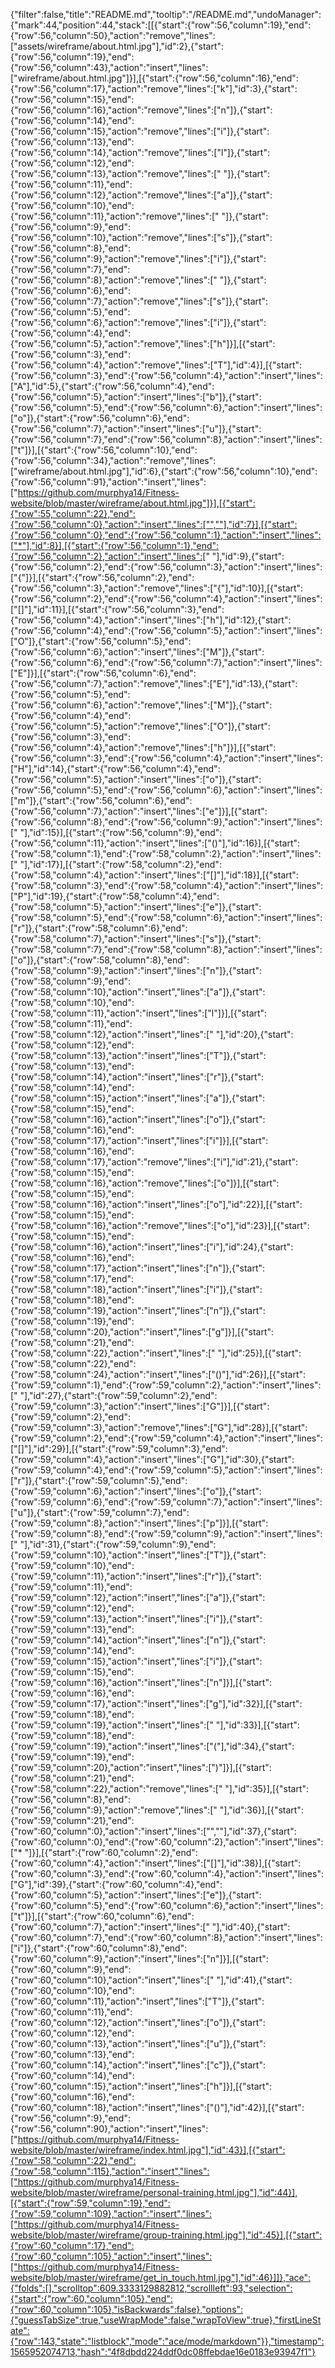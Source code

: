 {"filter":false,"title":"README.md","tooltip":"/README.md","undoManager":{"mark":44,"position":44,"stack":[[{"start":{"row":56,"column":19},"end":{"row":56,"column":50},"action":"remove","lines":["assets/wireframe/about.html.jpg"],"id":2},{"start":{"row":56,"column":19},"end":{"row":56,"column":43},"action":"insert","lines":["wireframe/about.html.jpg"]}],[{"start":{"row":56,"column":16},"end":{"row":56,"column":17},"action":"remove","lines":["k"],"id":3},{"start":{"row":56,"column":15},"end":{"row":56,"column":16},"action":"remove","lines":["n"]},{"start":{"row":56,"column":14},"end":{"row":56,"column":15},"action":"remove","lines":["i"]},{"start":{"row":56,"column":13},"end":{"row":56,"column":14},"action":"remove","lines":["l"]},{"start":{"row":56,"column":12},"end":{"row":56,"column":13},"action":"remove","lines":[" "]},{"start":{"row":56,"column":11},"end":{"row":56,"column":12},"action":"remove","lines":["a"]},{"start":{"row":56,"column":10},"end":{"row":56,"column":11},"action":"remove","lines":[" "]},{"start":{"row":56,"column":9},"end":{"row":56,"column":10},"action":"remove","lines":["s"]},{"start":{"row":56,"column":8},"end":{"row":56,"column":9},"action":"remove","lines":["i"]},{"start":{"row":56,"column":7},"end":{"row":56,"column":8},"action":"remove","lines":[" "]},{"start":{"row":56,"column":6},"end":{"row":56,"column":7},"action":"remove","lines":["s"]},{"start":{"row":56,"column":5},"end":{"row":56,"column":6},"action":"remove","lines":["i"]},{"start":{"row":56,"column":4},"end":{"row":56,"column":5},"action":"remove","lines":["h"]}],[{"start":{"row":56,"column":3},"end":{"row":56,"column":4},"action":"remove","lines":["T"],"id":4}],[{"start":{"row":56,"column":3},"end":{"row":56,"column":4},"action":"insert","lines":["A"],"id":5},{"start":{"row":56,"column":4},"end":{"row":56,"column":5},"action":"insert","lines":["b"]},{"start":{"row":56,"column":5},"end":{"row":56,"column":6},"action":"insert","lines":["o"]},{"start":{"row":56,"column":6},"end":{"row":56,"column":7},"action":"insert","lines":["u"]},{"start":{"row":56,"column":7},"end":{"row":56,"column":8},"action":"insert","lines":["t"]}],[{"start":{"row":56,"column":10},"end":{"row":56,"column":34},"action":"remove","lines":["wireframe/about.html.jpg"],"id":6},{"start":{"row":56,"column":10},"end":{"row":56,"column":91},"action":"insert","lines":["https://github.com/murphya14/Fitness-website/blob/master/wireframe/about.html.jpg"]}],[{"start":{"row":55,"column":22},"end":{"row":56,"column":0},"action":"insert","lines":["",""],"id":7}],[{"start":{"row":56,"column":0},"end":{"row":56,"column":1},"action":"insert","lines":["*"],"id":8}],[{"start":{"row":56,"column":1},"end":{"row":56,"column":2},"action":"insert","lines":[" "],"id":9},{"start":{"row":56,"column":2},"end":{"row":56,"column":3},"action":"insert","lines":["{"]}],[{"start":{"row":56,"column":2},"end":{"row":56,"column":3},"action":"remove","lines":["{"],"id":10}],[{"start":{"row":56,"column":2},"end":{"row":56,"column":4},"action":"insert","lines":["[]"],"id":11}],[{"start":{"row":56,"column":3},"end":{"row":56,"column":4},"action":"insert","lines":["h"],"id":12},{"start":{"row":56,"column":4},"end":{"row":56,"column":5},"action":"insert","lines":["O"]},{"start":{"row":56,"column":5},"end":{"row":56,"column":6},"action":"insert","lines":["M"]},{"start":{"row":56,"column":6},"end":{"row":56,"column":7},"action":"insert","lines":["E"]}],[{"start":{"row":56,"column":6},"end":{"row":56,"column":7},"action":"remove","lines":["E"],"id":13},{"start":{"row":56,"column":5},"end":{"row":56,"column":6},"action":"remove","lines":["M"]},{"start":{"row":56,"column":4},"end":{"row":56,"column":5},"action":"remove","lines":["O"]},{"start":{"row":56,"column":3},"end":{"row":56,"column":4},"action":"remove","lines":["h"]}],[{"start":{"row":56,"column":3},"end":{"row":56,"column":4},"action":"insert","lines":["H"],"id":14},{"start":{"row":56,"column":4},"end":{"row":56,"column":5},"action":"insert","lines":["o"]},{"start":{"row":56,"column":5},"end":{"row":56,"column":6},"action":"insert","lines":["m"]},{"start":{"row":56,"column":6},"end":{"row":56,"column":7},"action":"insert","lines":["e"]}],[{"start":{"row":56,"column":8},"end":{"row":56,"column":9},"action":"insert","lines":[" "],"id":15}],[{"start":{"row":56,"column":9},"end":{"row":56,"column":11},"action":"insert","lines":["()"],"id":16}],[{"start":{"row":58,"column":1},"end":{"row":58,"column":2},"action":"insert","lines":[" "],"id":17}],[{"start":{"row":58,"column":2},"end":{"row":58,"column":4},"action":"insert","lines":["[]"],"id":18}],[{"start":{"row":58,"column":3},"end":{"row":58,"column":4},"action":"insert","lines":["P"],"id":19},{"start":{"row":58,"column":4},"end":{"row":58,"column":5},"action":"insert","lines":["e"]},{"start":{"row":58,"column":5},"end":{"row":58,"column":6},"action":"insert","lines":["r"]},{"start":{"row":58,"column":6},"end":{"row":58,"column":7},"action":"insert","lines":["s"]},{"start":{"row":58,"column":7},"end":{"row":58,"column":8},"action":"insert","lines":["o"]},{"start":{"row":58,"column":8},"end":{"row":58,"column":9},"action":"insert","lines":["n"]},{"start":{"row":58,"column":9},"end":{"row":58,"column":10},"action":"insert","lines":["a"]},{"start":{"row":58,"column":10},"end":{"row":58,"column":11},"action":"insert","lines":["l"]}],[{"start":{"row":58,"column":11},"end":{"row":58,"column":12},"action":"insert","lines":[" "],"id":20},{"start":{"row":58,"column":12},"end":{"row":58,"column":13},"action":"insert","lines":["T"]},{"start":{"row":58,"column":13},"end":{"row":58,"column":14},"action":"insert","lines":["r"]},{"start":{"row":58,"column":14},"end":{"row":58,"column":15},"action":"insert","lines":["a"]},{"start":{"row":58,"column":15},"end":{"row":58,"column":16},"action":"insert","lines":["o"]},{"start":{"row":58,"column":16},"end":{"row":58,"column":17},"action":"insert","lines":["i"]}],[{"start":{"row":58,"column":16},"end":{"row":58,"column":17},"action":"remove","lines":["i"],"id":21},{"start":{"row":58,"column":15},"end":{"row":58,"column":16},"action":"remove","lines":["o"]}],[{"start":{"row":58,"column":15},"end":{"row":58,"column":16},"action":"insert","lines":["o"],"id":22}],[{"start":{"row":58,"column":15},"end":{"row":58,"column":16},"action":"remove","lines":["o"],"id":23}],[{"start":{"row":58,"column":15},"end":{"row":58,"column":16},"action":"insert","lines":["i"],"id":24},{"start":{"row":58,"column":16},"end":{"row":58,"column":17},"action":"insert","lines":["n"]},{"start":{"row":58,"column":17},"end":{"row":58,"column":18},"action":"insert","lines":["i"]},{"start":{"row":58,"column":18},"end":{"row":58,"column":19},"action":"insert","lines":["n"]},{"start":{"row":58,"column":19},"end":{"row":58,"column":20},"action":"insert","lines":["g"]}],[{"start":{"row":58,"column":21},"end":{"row":58,"column":22},"action":"insert","lines":[" "],"id":25}],[{"start":{"row":58,"column":22},"end":{"row":58,"column":24},"action":"insert","lines":["()"],"id":26}],[{"start":{"row":59,"column":1},"end":{"row":59,"column":2},"action":"insert","lines":[" "],"id":27},{"start":{"row":59,"column":2},"end":{"row":59,"column":3},"action":"insert","lines":["G"]}],[{"start":{"row":59,"column":2},"end":{"row":59,"column":3},"action":"remove","lines":["G"],"id":28}],[{"start":{"row":59,"column":2},"end":{"row":59,"column":4},"action":"insert","lines":["[]"],"id":29}],[{"start":{"row":59,"column":3},"end":{"row":59,"column":4},"action":"insert","lines":["G"],"id":30},{"start":{"row":59,"column":4},"end":{"row":59,"column":5},"action":"insert","lines":["r"]},{"start":{"row":59,"column":5},"end":{"row":59,"column":6},"action":"insert","lines":["o"]},{"start":{"row":59,"column":6},"end":{"row":59,"column":7},"action":"insert","lines":["u"]},{"start":{"row":59,"column":7},"end":{"row":59,"column":8},"action":"insert","lines":["p"]}],[{"start":{"row":59,"column":8},"end":{"row":59,"column":9},"action":"insert","lines":[" "],"id":31},{"start":{"row":59,"column":9},"end":{"row":59,"column":10},"action":"insert","lines":["T"]},{"start":{"row":59,"column":10},"end":{"row":59,"column":11},"action":"insert","lines":["r"]},{"start":{"row":59,"column":11},"end":{"row":59,"column":12},"action":"insert","lines":["a"]},{"start":{"row":59,"column":12},"end":{"row":59,"column":13},"action":"insert","lines":["i"]},{"start":{"row":59,"column":13},"end":{"row":59,"column":14},"action":"insert","lines":["n"]},{"start":{"row":59,"column":14},"end":{"row":59,"column":15},"action":"insert","lines":["i"]},{"start":{"row":59,"column":15},"end":{"row":59,"column":16},"action":"insert","lines":["n"]}],[{"start":{"row":59,"column":16},"end":{"row":59,"column":17},"action":"insert","lines":["g"],"id":32}],[{"start":{"row":59,"column":18},"end":{"row":59,"column":19},"action":"insert","lines":[" "],"id":33}],[{"start":{"row":59,"column":18},"end":{"row":59,"column":19},"action":"insert","lines":["("],"id":34},{"start":{"row":59,"column":19},"end":{"row":59,"column":20},"action":"insert","lines":[")"]}],[{"start":{"row":58,"column":21},"end":{"row":58,"column":22},"action":"remove","lines":[" "],"id":35}],[{"start":{"row":56,"column":8},"end":{"row":56,"column":9},"action":"remove","lines":[" "],"id":36}],[{"start":{"row":59,"column":21},"end":{"row":60,"column":0},"action":"insert","lines":["",""],"id":37},{"start":{"row":60,"column":0},"end":{"row":60,"column":2},"action":"insert","lines":["* "]}],[{"start":{"row":60,"column":2},"end":{"row":60,"column":4},"action":"insert","lines":["[]"],"id":38}],[{"start":{"row":60,"column":3},"end":{"row":60,"column":4},"action":"insert","lines":["G"],"id":39},{"start":{"row":60,"column":4},"end":{"row":60,"column":5},"action":"insert","lines":["e"]},{"start":{"row":60,"column":5},"end":{"row":60,"column":6},"action":"insert","lines":["t"]}],[{"start":{"row":60,"column":6},"end":{"row":60,"column":7},"action":"insert","lines":[" "],"id":40},{"start":{"row":60,"column":7},"end":{"row":60,"column":8},"action":"insert","lines":["i"]},{"start":{"row":60,"column":8},"end":{"row":60,"column":9},"action":"insert","lines":["n"]}],[{"start":{"row":60,"column":9},"end":{"row":60,"column":10},"action":"insert","lines":[" "],"id":41},{"start":{"row":60,"column":10},"end":{"row":60,"column":11},"action":"insert","lines":["T"]},{"start":{"row":60,"column":11},"end":{"row":60,"column":12},"action":"insert","lines":["o"]},{"start":{"row":60,"column":12},"end":{"row":60,"column":13},"action":"insert","lines":["u"]},{"start":{"row":60,"column":13},"end":{"row":60,"column":14},"action":"insert","lines":["c"]},{"start":{"row":60,"column":14},"end":{"row":60,"column":15},"action":"insert","lines":["h"]}],[{"start":{"row":60,"column":16},"end":{"row":60,"column":18},"action":"insert","lines":["()"],"id":42}],[{"start":{"row":56,"column":9},"end":{"row":56,"column":90},"action":"insert","lines":["https://github.com/murphya14/Fitness-website/blob/master/wireframe/index.html.jpg"],"id":43}],[{"start":{"row":58,"column":22},"end":{"row":58,"column":115},"action":"insert","lines":["https://github.com/murphya14/Fitness-website/blob/master/wireframe/personal-training.html.jpg"],"id":44}],[{"start":{"row":59,"column":19},"end":{"row":59,"column":109},"action":"insert","lines":["https://github.com/murphya14/Fitness-website/blob/master/wireframe/group-training.html.jpg"],"id":45}],[{"start":{"row":60,"column":17},"end":{"row":60,"column":105},"action":"insert","lines":["https://github.com/murphya14/Fitness-website/blob/master/wireframe/get_in_touch.html.jpg"],"id":46}]]},"ace":{"folds":[],"scrolltop":609.3333129882812,"scrollleft":93,"selection":{"start":{"row":60,"column":105},"end":{"row":60,"column":105},"isBackwards":false},"options":{"guessTabSize":true,"useWrapMode":false,"wrapToView":true},"firstLineState":{"row":143,"state":"listblock","mode":"ace/mode/markdown"}},"timestamp":1565952074713,"hash":"4f8dbdd224ddf0dc08ffebdae16e0183e93947f1"}